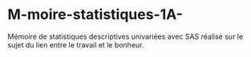 # M-moire-statistiques-1A-
Mémoire de statistiques descriptives univariées avec SAS réalisé sur le sujet du lien entre le travail et le bonheur.
